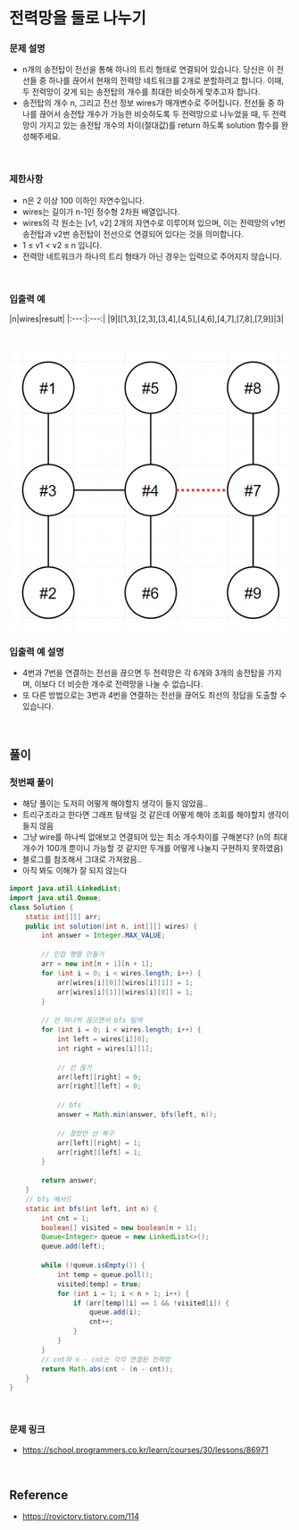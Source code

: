 # 전력망을 둘로 나누기

### 문제 설명
- n개의 송전탑이 전선을 통해 하나의 트리 형태로 연결되어 있습니다. 당신은 이 전선들 중 하나를 끊어서 현재의 전력망 네트워크를 2개로 분할하려고 합니다. 이때, 두 전력망이 갖게 되는 송전탑의 개수를 최대한 비슷하게 맞추고자 합니다.
- 송전탑의 개수 n, 그리고 전선 정보 wires가 매개변수로 주어집니다. 전선들 중 하나를 끊어서 송전탑 개수가 가능한 비슷하도록 두 전력망으로 나누었을 때, 두 전력망이 가지고 있는 송전탑 개수의 차이(절대값)를 return 하도록 solution 함수를 완성해주세요.

<br>

### 제한사항
 - n은 2 이상 100 이하인 자연수입니다.
- wires는 길이가 n-1인 정수형 2차원 배열입니다.
- wires의 각 원소는 [v1, v2] 2개의 자연수로 이루어져 있으며, 이는 전력망의 v1번 송전탑과 v2번 송전탑이 전선으로 연결되어 있다는 것을 의미합니다.
- 1 ≤ v1 < v2 ≤ n 입니다.
- 전력망 네트워크가 하나의 트리 형태가 아닌 경우는 입력으로 주어지지 않습니다.

<br>

### 입출력 예
|n|wires|result|
|:---:|:---:|
|9|[[1,3],[2,3],[3,4],[4,5],[4,6],[4,7],[7,8],[7,9]]|3|

<br>

![Electrical-Grid](../img/electricalGrid.png)

### 입출력 예 설명
- 4번과 7번을 연결하는 전선을 끊으면 두 전력망은 각 6개와 3개의 송전탑을 가지며, 이보다 더 비슷한 개수로 전력망을 나눌 수 없습니다.
- 또 다른 방법으로는 3번과 4번을 연결하는 전선을 끊어도 최선의 정답을 도출할 수 있습니다.

<br>

## 풀이
### 첫번째 풀이
- 해당 풀이는 도저히 어떻게 해야할지 생각이 들지 않았음..
- 트리구조라고 한다면 그래프 탐색일 것 같은데 어떻게 해야 조회를 해야할지 생각이 들지 않음
- 그냥 wire를 하나씩 없애보고 연결되어 있는 최소 개수차이를 구해본다? (n의 최대 개수가 100개 뿐이니 가능할 것 같지만 두개를 어떻게 나눌지 구현하지 못하였음)
- 블로그를 참조해서 그대로 가져왔음..
- 아직 봐도 이해가 잘 되지 않는다

```java
import java.util.LinkedList;
import java.util.Queue;
class Solution {
    static int[][] arr;
    public int solution(int n, int[][] wires) {
        int answer = Integer.MAX_VALUE;

        // 인접 행렬 만들기
        arr = new int[n + 1][n + 1];
        for (int i = 0; i < wires.length; i++) {
            arr[wires[i][0]][wires[i][1]] = 1;
            arr[wires[i][1]][wires[i][0]] = 1;
        }

        // 선 하나씩 끊으면서 bfs 탐색
        for (int i = 0; i < wires.length; i++) {
            int left = wires[i][0];
            int right = wires[i][1];

            // 선 끊기
            arr[left][right] = 0;
            arr[right][left] = 0;

            // bfs
            answer = Math.min(answer, bfs(left, n));

            // 끊었던 선 복구
            arr[left][right] = 1;
            arr[right][left] = 1;
        }

        return answer;
    }
    // bfs 메서드
    static int bfs(int left, int n) {
        int cnt = 1;
        boolean[] visited = new boolean[n + 1];
        Queue<Integer> queue = new LinkedList<>();
        queue.add(left);

        while (!queue.isEmpty()) {
            int temp = queue.poll();
            visited[temp] = true;
            for (int i = 1; i < n + 1; i++) {
                if (arr[temp][i] == 1 && !visited[i]) {
                    queue.add(i);
                    cnt++;
                }
            }
        }
        // cnt와 n - cnt는 각각 연결된 전력망
        return Math.abs(cnt - (n - cnt));
    }
}
```

<br>

### 문제 링크
- https://school.programmers.co.kr/learn/courses/30/lessons/86971

<br>

## Reference
- https://rovictory.tistory.com/114